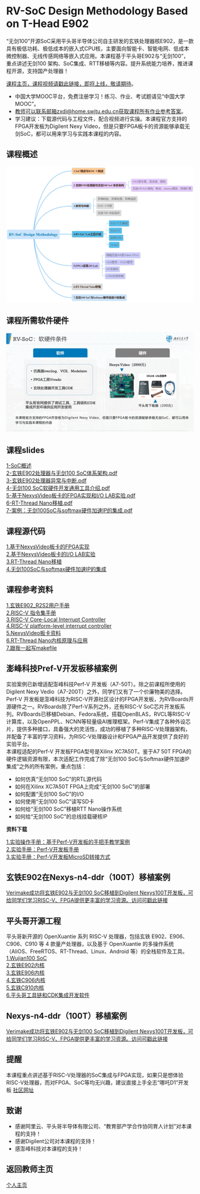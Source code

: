 RV-SoC Design Methodology Based on T-Head E902
===

“无剑100”开源SoC采用平头哥半导体公司自主研发的玄铁处理器核E902，是一款具有极低功耗、极低成本的嵌入式CPU核，主要面向智能卡、智能电网、低成本微控制器、无线传感网络等嵌入式应用。本课程基于平头哥E902与“无剑100”，重点讲述无剑100 架构、SoC集成、RTT移植等内容。提升系统能力培养，推进课程开源，支持国产处理器！


[课程主页，课程视频请戳此链接，即将上线，敬请期待](https://www.icourse163.org/course/SWJTU-1207492806)。
- 中国大学MOOC平台，免费注册学习！练习、作业、考试题请见“中国大学MOOC”。
- 教师可以联系邮箱zxdi@home.swjtu.edu.cn获取课程所有作业参考答案。
- 学习建议：下载源代码与工程文件，配合视频进行实操。本课程官方支持的FPGA开发板为Digilent Nexy Video，但是只要FPGA板卡的资源能够承载无剑SoC，都可以用来学习与实践本课程的内容。 


课程概述
---
![课程大纲](./RV-SoC_Design_Methodolgy.jpg)


课程所需软件硬件
---
![课程软硬件](./tools.jpg)


课程slides
---
[1-SoC概述](./slides/1-SoC概述.pdf)  
[2-玄铁E902处理器与无剑100 SoC体系架构.pdf](./slides/2-玄铁E902处理器与无剑100_SoC体系架构.pdf)  
[3-玄铁E902处理器异常与中断.pdf](./slides/3-异常与中断.pdf)  
[4-无剑100 SoC软硬件开发通用工具介绍.pdf](./slides/4-软硬件通用工具介绍.pdf)  
[5-基于NexysVideo板卡的FPGA实现和I/O LAB实验.pdf](./slides/5-基于NexysVideo板卡的FPGA实现和IO_LAB实验.pdf)    
[6-RT-Thread Nano移植.pdf](./slides/6-RT-Thread_Nano移植.pdf)  
[7-案例：无剑100SoC与softmax硬件加速IP的集成.pdf](./slides/7-案例：无剑100SoC与softmax硬件加速IP的集成.pdf)  

课程源代码
---
[1.基于NexysVideo板卡的FPGA实现](https://github.com/CustomizableComputingLab/Nexysvideo_wujian100/tree/main/wujian100_nexysvideo)  
[2.基于NexysVideo板卡的I/O LAB实验](https://github.com/CustomizableComputingLab/Nexysvideo_wujian100/tree/main/IO_LAB_nexysvideo)  
[3.RT-Thread Nano移植](https://github.com/CustomizableComputingLab/Nexysvideo_wujian100/tree/main/rtthread_nexysvideo)  
[4.无剑100SoC与softmax硬件加速IP的集成](https://github.com/CustomizableComputingLab/Nexysvideo_wujian100/tree/main/softmax_nexysvideo)  

**课程参考资料**
---
[1.玄铁E902_R2S2用户手册](https://occ.t-head.cn/vendor/cpu/download?id=3806460569050419200#sticky)  
[2.RISC-V 指令集手册](https://github.com/riscv/riscv-isa-manual)   
[3.RISC-V Core-Local Interrupt Controller](https://github.com/riscv/riscv-fast-interrupt)   
[4.RISC-V platform-level interrupt controller](https://github.com/riscv/riscv-plic-spec)  
[5.NexysVideo板卡资料](http://www.digilent.com.cn/products/product-nexys-video-artix-7-fpga-trainer-board-for-multimedia-applications.html)  
[6.RT-Thread Nano内核原理与应用](https://www.rt-thread.org/document/site/#/rt-thread-version/rt-thread-nano/an0038-nano-introduction)  
[7.跟我一起写makefile](https://blog.csdn.net/xiaoshuai537/article/details/79340153)  


**澎峰科技Pref-V开发板移植案例**
---
实验案例已新增适配澎峰科技Perf-V 开发板（A7-50T）。除之前课程所使用的Digilent Nexy Vedio（A7-200T）之外，同学们又有了一个价廉物美的选择。Perf-V 开发板是澎峰科技为RISC-V开源社区设计的FPGA开发板，为RVBoards开源硬件之一。RVBoards除了Perf-V系列之外，还有RISC-V SoC芯片开发板系列。RVBoards已移植Debian、Fedora系统，搭载OpenBLAS，RVCL等RISC-V计算库，以及OpenPPL、NCNN等轻量级AI推理框架。Perf-V集成了各种外设芯片，提供多种接口，具备强大的灵活性，成功的移植了多种RISC-V处理器架构，并配备了丰富的学习资料，为RISC-V处理器设计和FPGA产品开发提供了良好的实验平台。  
本课程适配的Perf-V 开发板FPGA型号是Xilinx XC7A50T。鉴于A7 50T FPGA的硬件逻辑资源有限，本次适配工作完成了除“无剑100 SoC与Softmax硬件加速IP集成”之外的所有案例，重点包括：
- 如何仿真“无剑100 SoC”的RTL源代码  
- 如何在Xilinx XC7A50T FPGA上完成“无剑100 SoC”的部署  
- 如何配置“无剑100 SoC”的I/O  
- 如何使用“无剑100 SoC”读写SD卡  
- 如何给“无剑100 SoC”移植RTT Nano操作系统  
- 如何给“无剑100 SoC”的总线挂载硬核IP  

**资料下载**  

[1.实验操作手册：基于Perf-V开发板的手把手教学案例](./Pref-V-MOOC.pdf)   
[2.实验手册：Perf-V开发板手册](./perfv_artix7.pdf)  
[3.实验手册：Perf-V开发板MicroSD转接方式](./micro_sd.pdf)  


**玄铁E902在Nexys-n4-ddr（100T）移植案例**
---
[Verimake成功将玄铁E902与无剑100 SoC移植到Digilent Nexys100T开发板，可给同学们学习RISC-V、FPGA提供更丰富的学习资源。访问可戳此链接](https://verimake.com/d/10-wujian100nexys-4-ddr)




**平头哥开源工程**
---
平头哥新开源的 OpenXuantie 系列 RISC-V 处理器，包括玄铁 E902、E906、C906、C910 等 4 款量产处理器，以及基于 OpenXuantie 的多操作系统（AliOS、FreeRTOS、RT-Thread、Linux、Android 等）的全栈软件及工具。  
[1.Wujian100 SoC](https://github.com/T-head-Semi/wujian100_open.git)  
[2.玄铁E902内核](https://github.com/T-head-Semi/opene902.git)  
[3.玄铁E906内核](https://github.com/T-head-Semi/opene906.git)  
[4.玄铁C906内核](https://github.com/T-head-Semi/openc906.git)  
[5.玄铁C910内核](https://github.com/T-head-Semi/openc910.git)  
[6.平头哥工具链和CDK集成开发软件](https://occ.t-head.cn/community/download?id=646798746268467200)  


**Nexys-n4-ddr（100T）移植案例**
---
[Verimake成功将玄铁E902与无剑100 SoC移植到Digilent Nexys100T开发板，可给同学们学习RISC-V、FPGA提供更丰富的学习资源。访问可戳此链接](https://verimake.com/d/10-wujian100nexys-4-ddr)


**提醒**
---
本课程重点讲述基于RISC-V处理器的SoC集成与FPGA实现，如果只是想体验RISC-V处理器，而对FPGA、SoC等均无兴趣，建议直接上手全志“哪吒D1”开发板
[社区网址](https://d1.docs.aw-ol.com/d1_dev/)


**致谢**
---
- 感谢阿里云、平头哥半导体有限公司、“教育部产学合作协同育人计划”对本课程的支持！
- 感谢Digilent公司对本课程的支持！
- 感澎峰科技对本课程的支持！

**返回教师主页**
---
[个人主页](http://www.dizhixiong.cn/)
